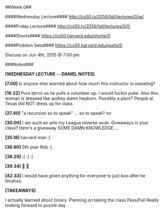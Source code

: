 ##Week 0##

####Wednesday Lecture####
http://cs50.tv/2014/fall/lectures/0/w/

####Friday Lecture####
http://cs50.tv/2014/fall/lectures/0/f/

####Shorts####
https://cs50.harvard.edu/shorts/0

####Problem Sets####
https://cs50.harvard.edu/psets/0


Discuss on Jun 4th, 2015 @ 7:00 pm

###Notes###

**[WEDNESDAY LECTURE -- DANIEL NOTES]**

**[7.00]**
Is anyone else worried about how much this instructor is sweating?

**[16.32]** 
Pure terror as he pulls a volunteer up. I would fuckin puke. Also this woman is dressed like audrey damn hepburn.
Possibly a plant? People at Texas did NOT dress up for class.

**[27.40]**
"a recursion so to speak" ... so to speak? no 

**[30.00]**
I am such an anti-Ivy League reverse snob. Giveaways in your class? Here's a giveaway
SOME DAMN KNOWLEDGE....

**[35.16]**
harvard man :(

**[36.60]**
5th year Rob :(

**[38.20]**
:( :( :(

**[39.34]**
:knife: :gun:

**[42.33]**
I would have given anything for everyone to just boo after he finishes.

**[TAKEAWAYS]**

I actually learned about binary.
Planning on taking the class Pass/Fail
Really looking forward to puzzle day.


